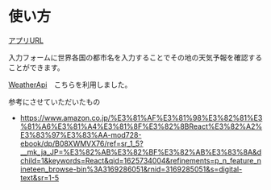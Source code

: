 # 使い方

[アプリURL](https://ibuki-matsumoto.github.io/weather-practice/)

入力フォームに世界各国の都市名を入力することでその地の天気予報を確認することができます。

[WeatherApi](https://www.weatherapi.com/)　こちらを利用しました。


参考にさせていただいたもの
- https://www.amazon.co.jp/%E3%81%AF%E3%81%98%E3%82%81%E3%81%A6%E3%81%A4%E3%81%8F%E3%82%8BReact%E3%82%A2%E3%83%97%E3%83%AA-mod728-ebook/dp/B08XWMVX76/ref=sr_1_5?__mk_ja_JP=%E3%82%AB%E3%82%BF%E3%82%AB%E3%83%8A&dchild=1&keywords=React&qid=1625734004&refinements=p_n_feature_nineteen_browse-bin%3A3169286051&rnid=3169285051&s=digital-text&sr=1-5
